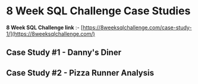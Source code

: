 # 8 Week SQL Challenge Case Studies

**8 Week SQL Challenge link** :-  [https://8weeksqlchallenge.com/case-study-1/](https://8weeksqlchallenge.com/)

## **Case Study #1 - Danny's Diner** 
## **Case Study #2 - Pizza Runner Analysis** 
